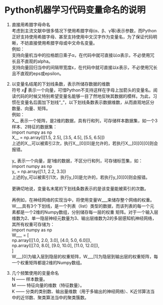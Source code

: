 # Python机器学习代码变量命名的说明

1. 直接用希腊字母命名\
考虑到主流文献中很多情况下使用希腊字母(α、β、γ等)表示参数，而Python正好支持使用希腊字母、甚至支持使用中文汉字作为变量名，为了保证代码明晰，不妨直接使用希腊字母或中文命名变量。 \
例如：\
支持向量机当中的拉格朗日乘子α，在代码中就可直接以α表示，不必使用冗长且不直观的alpha。\
支持向量回归当中的间隔带宽度ε，在代码中就可直接以ε表示，不必使用冗长且不直观的eps或epsilon。

2. 以变量名结尾的下划线条数，表示所储存数据的维数\
符号 $\vec{x}$ 表示一个向量，可惜Python不支持这样在字母上加箭头的变量名。阅读代码的时候又特别希望变量名能够一目了然地反映其数据的模样。为此，习惯在变量名后面加下划线“\_”，以下划线条数表示数据维数，从而直观地区分数量、向量、矩阵。\
例如：\
X__ 表示一个矩阵，是2维的数据，具有行和列，可存储样本数据集，如一个3样本、2特征的数据集：\
import numpy as np\
X__ = np.array([[1.5, 2.5], [3.5, 4.5], [5.5, 6.5]])\
上述的X__可以被索引2次，执行X__[0][0]是允许的，若执行X__[0][0][0]则会报错。\
\
y_ 表示一个向量，是1维的数据，不区分行和列，可存储标签集，如：\
import numpy as np\
y_ = np.array([1.1, 2.2, 3.3])\
上述的y_可以被索引1次，执行y_[0]是允许的，若执行y_[0][0]则会报错。\
\
更确切地说，变量名末尾的下划线条数表示的是该变量能被索引的次数。\
\
再例如，在神经网络的实现当中，将使用变量W___来储存整个网络的权重。W___具有3个下划线，是一个列表（list）类型的数据，而该列表的每一个元素都是一个2维的Numpy数组，分别储存每一层的权重 矩阵。对于一个输入层维数为2、单一隐层神经元数量为3、输出层维数为2的多层感知机神经网络，其所有权重可存储为：\
import numpy as np\
W___ = [\
np.array([[1.0, 2.0, 3.0], [4.0, 5.0, 6.0]]),\
np.array([[7.0, 8.0], [9.0, 10.0], [11.0, 12.0]]),\
       ]\
W___[0]为输入层到隐层的权重矩阵，W___[1]为隐层到输出层的权重矩阵，每一个权重矩阵都是2维的Numpy数组。

3. 几个频繁使用的变量命名\
N —— 样本数量。\
M —— 特征向量的维数（特征数量）。\
K —— 分类的类别数、输出量维数（用于多输出的神经网络）、K近邻算法当中的近邻数、聚类算法当中的聚类簇数。
